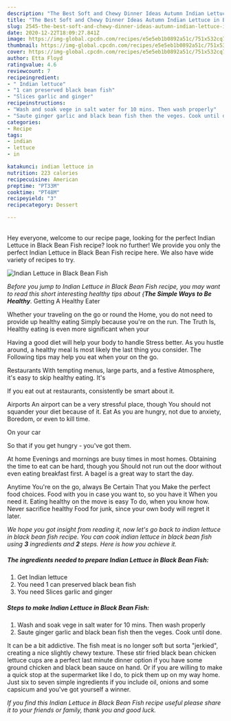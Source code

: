 ```yaml
---
description: "The Best Soft and Chewy Dinner Ideas Autumn Indian Lettuce in Black Bean Fish"
title: "The Best Soft and Chewy Dinner Ideas Autumn Indian Lettuce in Black Bean Fish"
slug: 2545-the-best-soft-and-chewy-dinner-ideas-autumn-indian-lettuce-in-black-bean-fish
date: 2020-12-22T18:09:27.841Z
image: https://img-global.cpcdn.com/recipes/e5e5eb1b0892a51c/751x532cq70/indian-lettuce-in-black-bean-fish-recipe-main-photo.jpg
thumbnail: https://img-global.cpcdn.com/recipes/e5e5eb1b0892a51c/751x532cq70/indian-lettuce-in-black-bean-fish-recipe-main-photo.jpg
cover: https://img-global.cpcdn.com/recipes/e5e5eb1b0892a51c/751x532cq70/indian-lettuce-in-black-bean-fish-recipe-main-photo.jpg
author: Etta Floyd
ratingvalue: 4.6
reviewcount: 7
recipeingredient:
- " Indian lettuce"
- "1 can preserved black bean fish"
- "Slices garlic and ginger"
recipeinstructions:
- "Wash and soak vege in salt water for 10 mins. Then wash properly"
- "Saute ginger garlic and black bean fish then the veges. Cook until done."
categories:
- Recipe
tags:
- indian
- lettuce
- in

katakunci: indian lettuce in 
nutrition: 223 calories
recipecuisine: American
preptime: "PT33M"
cooktime: "PT48M"
recipeyield: "3"
recipecategory: Dessert

---
```

<br>
Hey everyone, welcome to our recipe page, looking for the perfect Indian Lettuce in Black Bean Fish recipe? look no further! We provide you only the perfect Indian Lettuce in Black Bean Fish recipe here. We also have wide variety of recipes to try.
<br>


![Indian Lettuce in Black Bean Fish](https://img-global.cpcdn.com/recipes/e5e5eb1b0892a51c/751x532cq70/indian-lettuce-in-black-bean-fish-recipe-main-photo.jpg)

<i>Before you jump to Indian Lettuce in Black Bean Fish recipe, you may want to read this short interesting healthy tips about {<strong>The Simple Ways to Be Healthy</strong>.</i>
Getting A Healthy Eater

Whether your traveling on the go or round the
Home, you do not need to provide up healthy eating
Simply because you're on the run. The Truth Is,
Healthy eating is even more significant when your


Having a good diet will help your body to handle
Stress better. As you hustle around, a healthy meal
Is most likely the last thing you consider. The
Following tips may help you eat when your on the go.

Restaurants
With tempting menus, large parts, and a festive
Atmosphere, it's easy to skip healthy eating. It's


If you eat out at restaurants, consistently be smart
about it.

Airports
An airport can be a very stressful place, though 
You should not squander your diet because of it. Eat
As you are hungry, not due to anxiety,
Boredom, or even to kill time.

On your car

So that if you get hungry - you've got them.

At home
Evenings and mornings are busy times in most homes.
Obtaining the time to eat can be hard, though you
Should not run out the door without even eating breakfast
first. 
A bagel is a great way to start the day.

Anytime You're on the go, always Be Certain That you
Make the perfect food choices. 
Food with you in case you want to, so you have it
When you need it. Eating healthy on the move is easy
To do, when you know how. Never sacrifice healthy
Food for junk, since your own body will regret it later.


<i>We hope you got insight from reading it, now let's go back to indian lettuce in black bean fish recipe. You can cook indian lettuce in black bean fish using <strong>3</strong> ingredients and <strong>2</strong> steps. Here is how you achieve it.
</i>

##### The ingredients needed to prepare Indian Lettuce in Black Bean Fish:

1. Get  Indian lettuce
1. You need 1 can preserved black bean fish
1. You need Slices garlic and ginger


##### Steps to make Indian Lettuce in Black Bean Fish:

1. Wash and soak vege in salt water for 10 mins. Then wash properly
1. Saute ginger garlic and black bean fish then the veges. Cook until done.


It can be a bit addictive. The fish meat is no longer soft but sorta &#34;jerkied&#34;, creating a nice slightly chewy texture. These stir fried black bean chicken lettuce cups are a perfect last minute dinner option if you have some ground chicken and black bean sauce on hand. Or if you are willing to make a quick stop at the supermarket like I do, to pick them up on my way home. Just six to seven simple ingredients if you include oil, onions and some capsicum and you&#39;ve got yourself a winner. 

<i>If you find this Indian Lettuce in Black Bean Fish recipe useful please share it to your friends or family, thank you and good luck.</i>
